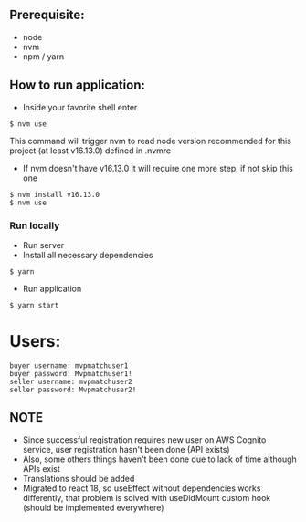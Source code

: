 ## Prerequisite:

- node
- nvm
- npm / yarn

## How to run application:

- Inside your favorite shell enter

```
$ nvm use
```

This command will trigger nvm to read node version recommended for this project (at least v16.13.0) defined in .nvmrc

- If nvm doesn't have v16.13.0 it will require one more step, if not skip this one

```
$ nvm install v16.13.0
$ nvm use
```

### Run locally

- Run server
- Install all necessary dependencies

```
$ yarn
```

- Run application

```
$ yarn start
```

# Users:
```
buyer username: mvpmatchuser1
buyer password: Mvpmatchuser1!
seller username: mvpmatchuser2
seller password: Mvpmatchuser2!
```

## NOTE
- Since successful registration requires new user on AWS Cognito service, user registration hasn't been done (API exists)
- Also, some others things haven't been done due to lack of time although APIs exist
- Translations should be added
- Migrated to react 18, so useEffect without dependencies works differently, that problem is solved with useDidMount custom hook (should be implemented everywhere)
